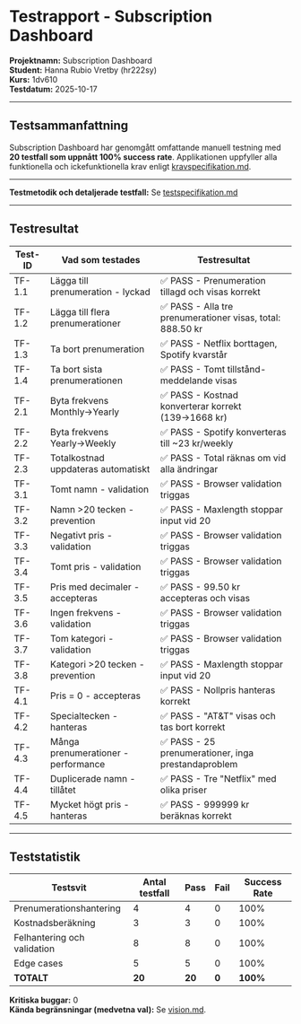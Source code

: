 # Testrapport - Subscription Dashboard

**Projektnamn:** Subscription Dashboard  
**Student:** Hanna Rubio Vretby (hr222sy)  
**Kurs:** 1dv610  
**Testdatum:** 2025-10-17

---

## Testsammanfattning

Subscription Dashboard har genomgått omfattande manuell testning med **20 testfall som uppnått 100% success rate**. Applikationen uppfyller alla funktionella och ickefunktionella krav enligt [kravspecifikation.md](kravspecifikation.md).

---

**Testmetodik och detaljerade testfall:** Se [testspecifikation.md](testspecifikation.md)

---

## Testresultat

| Test-ID | Vad som testades | Testresultat |
|---------|------------------|--------------|
| TF-1.1 | Lägga till prenumeration - lyckad | ✅ PASS - Prenumeration tillagd och visas korrekt |
| TF-1.2 | Lägga till flera prenumerationer | ✅ PASS - Alla tre prenumerationer visas, total: 888.50 kr |
| TF-1.3 | Ta bort prenumeration | ✅ PASS - Netflix borttagen, Spotify kvarstår |
| TF-1.4 | Ta bort sista prenumerationen | ✅ PASS - Tomt tillstånd-meddelande visas |
| TF-2.1 | Byta frekvens Monthly→Yearly | ✅ PASS - Kostnad konverterar korrekt (139→1668 kr) |
| TF-2.2 | Byta frekvens Yearly→Weekly | ✅ PASS - Spotify konverteras till ~23 kr/weekly |
| TF-2.3 | Totalkostnad uppdateras automatiskt | ✅ PASS - Total räknas om vid alla ändringar |
| TF-3.1 | Tomt namn - validation | ✅ PASS - Browser validation triggas |
| TF-3.2 | Namn >20 tecken - prevention | ✅ PASS - Maxlength stoppar input vid 20 |
| TF-3.3 | Negativt pris - validation | ✅ PASS - Browser validation triggas |
| TF-3.4 | Tomt pris - validation | ✅ PASS - Browser validation triggas |
| TF-3.5 | Pris med decimaler - accepteras | ✅ PASS - 99.50 kr accepteras och visas |
| TF-3.6 | Ingen frekvens - validation | ✅ PASS - Browser validation triggas |
| TF-3.7 | Tom kategori - validation | ✅ PASS - Browser validation triggas |
| TF-3.8 | Kategori >20 tecken - prevention | ✅ PASS - Maxlength stoppar input vid 20 |
| TF-4.1 | Pris = 0 - accepteras | ✅ PASS - Nollpris hanteras korrekt |
| TF-4.2 | Specialtecken - hanteras | ✅ PASS - "AT&T" visas och tas bort korrekt |
| TF-4.3 | Många prenumerationer - performance | ✅ PASS - 25 prenumerationer, inga prestandaproblem |
| TF-4.4 | Duplicerade namn - tillåtet | ✅ PASS - Tre "Netflix" med olika priser |
| TF-4.5 | Mycket högt pris - hanteras | ✅ PASS - 999999 kr beräknas korrekt |

---

## Teststatistik

| Testsvit | Antal testfall | Pass | Fail | Success Rate |
|----------|----------------|------|------|--------------|
| Prenumerationshantering | 4 | 4 | 0 | 100% |
| Kostnadsberäkning | 3 | 3 | 0 | 100% |
| Felhantering och validation | 8 | 8 | 0 | 100% |
| Edge cases | 5 | 5 | 0 | 100% |
| **TOTALT** | **20** | **20** | **0** | **100%** |

**Kritiska buggar:** 0  
**Kända begränsningar (medvetna val):** Se [vision.md](vision.md#projektomfattning).


